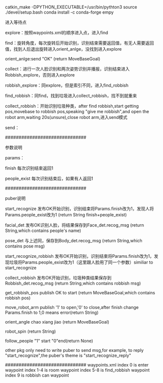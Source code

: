 catkin_make -DPYTHON_EXECUTABLE=/usr/bin/pythton3
source ./devel/setup.bash 
conda install -c conda-forge empy

进入等待点

explore：按照waypoints.xml的顺序进入点，进入find

find：旋转角度，每次旋转后开始识别，识别结束需要返回值，有无人需要返回值，找到人后退出旋转进入orient_anlge，没找到进入explore

orient_anlge:send "OK" (return MoveBaseGoal)

collect：进行一次人脸识别和两次姿势识别并播报，识别结束进入Robbish_explore，否则进入explore

robbish_explore：同explore，但是索引不同，进入find_robbish

find_robbish：同find，找到垃圾进入collect_robbish，找不到就重来


collect_robbish：开始识别垃圾种类，after find robbish,start getting pos,movebase to robbish pos,speaking "give me robbish",and open the robot arm,waiting 20s(unsure),close robot arm,进入send模式



send：



##############################

参数说明

params：

finish 每次识别结束返回1

people_exist 每次识别结束后，如果有人返回1


##############################

puber说明

start_recognize 发布OK开始识别，识别结束将Params.finish改为1，发现人将Params.people_exist改为1 (return String finish+people_exist)

facial_det 发布OK识别人脸，将结果保存到Face_det.recog_msg (return String,which contains people's name)

pose_det 与上述同，保存到Body_det.recog_msg (return String,which contains pose msg)

start_recognize_robbish 发布OK开始识别，识别结束将Params.finish改为1，发现垃圾将Params.people_exist改为1（这里跟人脸用了同一个参数）similiar to start_recognize

collect_robbish 发布OK开始识别，垃圾种类结果保存到Robbish_det.recog_msg (return String,which contains robbish msg)

get_robbish_pos publish OK to start (return MoveBaseGoal,which contains robbish pos)

move_robot_arm publish '1' to open,'0' to close,after finish change Params.finish to 1,0 means error(return String)

orient_angle chao xiang jiao (return MoveBaseGoal)

robot_spin (return String)

follow_people "1" start "0"end(return None)

other pkg only need to write puber to send msg,for example, to reply "start_recognize",the puber's theme is "start_recognize_reply"

##############################
waypoints.xml
index 0 is enter waypoint
index 1-4 is room waypoint
index 5-8 is find_robbish waypoint
index 9 is robbish can waypoint